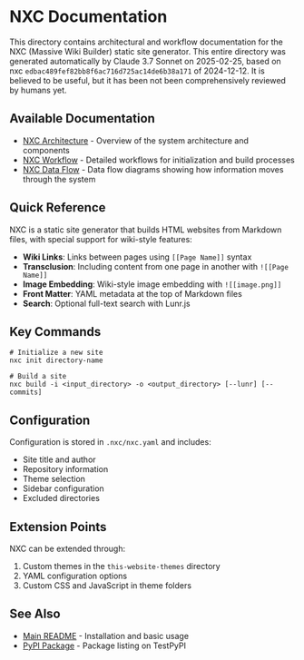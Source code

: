# NXC Documentation

This directory contains architectural and workflow documentation for the NXC (Massive Wiki Builder) static site generator. This entire directory was generated automatically by Claude 3.7 Sonnet on 2025-02-25, based on nxc `edbac489fef82bb8f6ac716d725ac14de6b38a171` of 2024-12-12. It is believed to be useful, but it has been not been comprehensively reviewed by humans yet.

## Available Documentation

- [NXC Architecture](nxc_architecture.md) - Overview of the system architecture and components
- [NXC Workflow](nxc_workflow.md) - Detailed workflows for initialization and build processes
- [NXC Data Flow](nxc_data_flow.md) - Data flow diagrams showing how information moves through the system

## Quick Reference

NXC is a static site generator that builds HTML websites from Markdown files, with special support for wiki-style features:

- **Wiki Links**: Links between pages using `[[Page Name]]` syntax
- **Transclusion**: Including content from one page in another with `![[Page Name]]`
- **Image Embedding**: Wiki-style image embedding with `![[image.png]]`
- **Front Matter**: YAML metadata at the top of Markdown files
- **Search**: Optional full-text search with Lunr.js

## Key Commands

```
# Initialize a new site
nxc init directory-name

# Build a site
nxc build -i <input_directory> -o <output_directory> [--lunr] [--commits]
```

## Configuration

Configuration is stored in `.nxc/nxc.yaml` and includes:

- Site title and author
- Repository information
- Theme selection
- Sidebar configuration
- Excluded directories

## Extension Points

NXC can be extended through:

1. Custom themes in the `this-website-themes` directory
2. YAML configuration options
3. Custom CSS and JavaScript in theme folders

## See Also

- [Main README](../README.md) - Installation and basic usage
- [PyPI Package](https://test.pypi.org/project/nxc/) - Package listing on TestPyPI